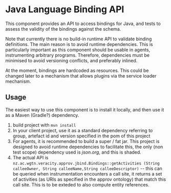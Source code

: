 # Java Language Binding API

This component provides an API to access bindings for Java, and tests to assess the validity of the bindings against the schema.

Note that currently there is no build-in runtime API to validate binding definitions. The main reason is to avoid runtime dependencies. This
is particularly important as this component should be usable in agents, instrumenting arbitrary programs. Therefore, dependencies must be minimised to avoid versioning conflicts,
and preferably inlined. 

At the moment, bindings are hardcoded as resources. This could be changed later to a mechanism that allows plugins via the service loader mechanism. 


## Usage

The easiest way to use this component is to install it locally, and then use it as a Maven (Gradle?) dependency.

1. build project with `mvn install`
2. In your client project, use it as a standard dependency referring to group, artefact id and version specified in the pom of this project
3. For agents, it is recommended to build a super / fat jar. This project is designed to avoid runtime dependencies to facilitate this, the only (non test scope) dependency used is *json.org*, and this is shaded.
4. The actual API is `nz.ac.wgtn.veracity.approv.jbind.Bindings::getActivities (String calleeOwner, String calleeName,String calleeDescriptor)` -- this can be queried when instrumentation encounters a call site, it returns a set of activities (as URIs as specified in the approv ontology) that match this call site. This is to be exteded to also compute entity references. 



